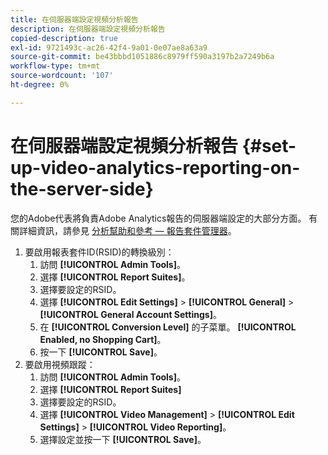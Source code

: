 ```yaml
---
title: 在伺服器端設定視頻分析報告
description: 在伺服器端設定視頻分析報告
copied-description: true
exl-id: 9721493c-ac26-42f4-9a01-0e07ae8a63a9
source-git-commit: be43bbbd1051886c8979ff590a3197b2a7249b6a
workflow-type: tm+mt
source-wordcount: '107'
ht-degree: 0%

---
```


# 在伺服器端設定視頻分析報告 {#set-up-video-analytics-reporting-on-the-server-side}

您的Adobe代表將負責Adobe Analytics報告的伺服器端設定的大部分方面。 有關詳細資訊，請參見 [分析幫助和參考 — 報告套件管理器](https://microsite.omniture.com/t2/help/en_US/reference/#Report_Suite_Manager)。
1. 要啟用報表套件ID(RSID)的轉換級別：
   1. 訪問 **[!UICONTROL Admin Tools]**。
   1. 選擇 **[!UICONTROL Report Suites]**。
   1. 選擇要設定的RSID。
   1. 選擇 **[!UICONTROL Edit Settings]** > **[!UICONTROL General]** > **[!UICONTROL General Account Settings]**。
   1. 在 **[!UICONTROL Conversion Level]** 的子菜單。 **[!UICONTROL Enabled, no Shopping Cart]**。
   1. 按一下 **[!UICONTROL Save]**。
1. 要啟用視頻跟蹤：
   1. 訪問 **[!UICONTROL Admin Tools]**。
   1. 選擇 **[!UICONTROL Report Suites]**
   1. 選擇要設定的RSID。
   1. 選擇 **[!UICONTROL Video Management]** > **[!UICONTROL Edit Settings]** > **[!UICONTROL Video Reporting]**。
   1. 選擇設定並按一下 **[!UICONTROL Save]**。
